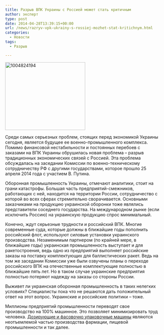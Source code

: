 ```yaml
---
title: Разрыв ВПК Украины с Россией может стать критичным
author: эксперт
type: post
date: 2014-04-28T13:39:15+00:00
url: /news/razryv-vpk-ukrainy-s-rossiej-mozhet-stat-kritichnym.html
categories:
  - Новости
tags:
  - Разрыв

---
```

[<img src="http://gkvodoley.com.ua/wp-content/uploads/2014/04/1004824194.jpg" alt="1004824194" width="260" height="220" class="alignleft size-full wp-image-794" />][1]

Среди самых серьезных проблем, стоящих перед экономикой Украины сегодня, является будущее ее военно-промышленного комплекса. Помимо финансовой нестабильности и постоянных перебоев с заказами на ВПК Украины обрушилась новая проблема – разрыв традиционных экономических связей с Россией.<!--more--> Эта проблема обсуждалась на заседании Комиссии по военно-техническому сотрудничеству РФ с другими государствами, которое прошло 25 апреля 2014 года с участием В. Путина.

Оборонная промышленность Украины, отмечают аналитики, стоит на грани катастрофы. Большая часть предприятий-смежников, работающих с ней, находится на территории России, сотрудничество с которой во всех сферах стремительно сворачивается. Основными заказчиками на продукцию украинской оборонки тоже являлись представители соседнего государства. На международном рынке (если исключить Россию) на украинскую продукцию спрос минимальный. 

Конечно, ждут серьезные трудности и российский ВПК. Многие современные суда, которые должны в ближайшие годы пополнить российский флот, используют силовые установки украинского производства. Незаменимым партнером (по крайней мере, в ближайшие годы) украинская промышленность выступает и для ракетостроения, ведь одно из предприятий выполняет российские заказы на поставку комплектующих для баллистических ракет. Ведь на том же заседании Комиссии уже были озвучены планы о переходе российского ВПК на отечественные комплектующие полностью в ближайшие пять лет. Но в таком случае украинские предприятия полностью потеряют надежду на заказы со стороны России.

Выживет ли украинская оборонная промышленность в таких нелегких условиях? Специалисты пока что не решаются дать положительный ответ на этот вопрос. Украинские и российские политики – тоже.



Миллионы предприятий промышленности переводят свое производство на 100% машинное. Это позволяет минимизировать труд человека. <u>[Дозирующие и фасовочно упаковочные машины][2]</u> являются неотъемлемой частью производства фармации, пищевой промышленности и так далее.

 [1]: http://gkvodoley.com.ua/wp-content/uploads/2014/04/1004824194.jpg
 [2]: http://pk-nadiya.ru/fasovka.html